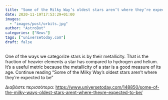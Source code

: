 ```yaml
---
title: "Some of the Milky Way’s oldest stars aren’t where they’re expected to be"
date: 2020-11-19T17:53:29+01:00
images:
  - "images/post/orbits.jpg"
author: "AstroBot"
categories: ["News"]
tags: ["universetoday.com"]
draft: false
---
```


One of the ways we categorize stars is by their metallicity. That is the fraction of heavier elements a star has compared to hydrogen and helium. It’s a useful metric because the metallicity of a star is a good measure of its age. Continue reading “Some of the Milky Way’s oldest stars aren’t where they’re expected to be” 

Διαβάστε περισσότερα: https://www.universetoday.com/148850/some-of-the-milky-ways-oldest-stars-arent-where-theyre-expected-to-be/
